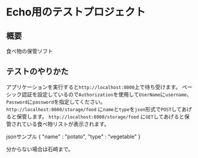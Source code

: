# Echo用のテストプロジェクト

## 概要

食べ物の保管ソフト

## テストのやりかた

アプリケーションを実行すると`http://localhost:8000`上で待ち受けます。
ベーシック認証を設定しているので`Authorization`を使用して`UserName`に`username`、`Password`に`password`を指定してください。
`http://localhost:8000/storage/food` に`name`と`type`を`json`形式で`POST`してあげると保管します。
`http://localhost:8000/storage/food` に`GET`してあげると保管されている食べ物リストが表示されます。

jsonサンプル
{
"name" : "potato",
"type" : "vegetable"
}

分からない場合は石崎まで。